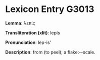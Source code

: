 # Lexicon Entry G3013

**Lemma**: λεπίς

**Transliteration (xlit)**: lepís

**Pronunciation**: lep-is'

**Description**:
from  (to peel); a flake:--scale.
